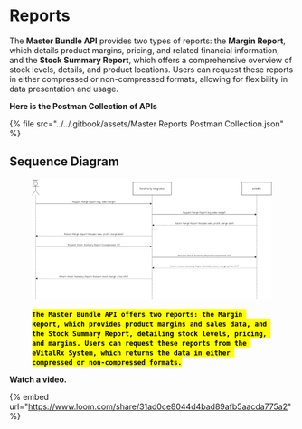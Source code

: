 # Reports

The **Master Bundle API** provides two types of reports: the **Margin Report**, which details product margins, pricing, and related financial information, and the **Stock Summary Report**, which offers a comprehensive overview of stock levels, details, and product locations. Users can request these reports in either compressed or non-compressed formats, allowing for flexibility in data presentation and usage.

**Here is the Postman Collection of APIs**

{% file src="../../.gitbook/assets/Master Reports Postman Collection.json" %}

## Sequence Diagram

<figure><img src="../../.gitbook/assets/master.drawio.png" alt=""><figcaption><p><mark style="background-color:yellow;"><strong><code>The Master Bundle API offers two reports: the Margin Report, which provides product margins and sales data, and the Stock Summary Report, detailing stock levels, pricing, and margins. Users can request these reports from the eVitalRx System, which returns the data in either compressed or non-compressed formats.</code></strong></mark></p></figcaption></figure>

**Watch a video.**

{% embed url="https://www.loom.com/share/31ad0ce8044d4bad89afb5aacda775a2" %}
